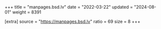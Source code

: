 +++
title = "manpages.bsd.lv"
date = "2022-03-22"
updated = "2024-08-01"
weight = 8391

[extra]
source = "https://manpages.bsd.lv"
ratio = 69
size = 8
+++

